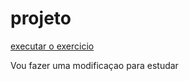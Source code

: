 # projeto
 
<a href="https://igorvitor9.github.io/projeto/projeto">executar o exercicio </a>
 
 
 Vou fazer uma modificaçao para estudar
